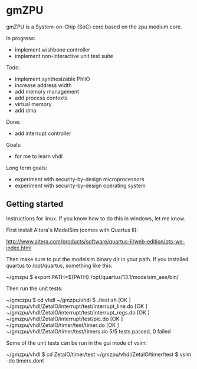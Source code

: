 gmZPU
=====

gmZPU is a System-on-Chip (SoC) core based on the zpu medium core.

In progress:
- implement wishbone controller
- implement non-interactive unit test suite

Todo:
- implement synthesizable PhiIO
- increase address width
- add memory management
- add process contexts
- virtual memory
- add dma

Done:
- add interrupt controller


Goals:
- for me to learn vhdl

Long term goals:
- experiment with security-by-design microprocessors
- experiment with security-by-design operating system

Getting started
---------------

Instructions for linux. If you know how to do this in windows, let me know.

First install Altera's ModelSim (comes with Quartus II):

http://www.altera.com/products/software/quartus-ii/web-edition/qts-we-index.html

Then make sure to put the modelsim binary dir in your path. If you installed
quartus to /opt/quartus, something like this:

~/gmzpu $ export PATH=${PATH}:/opt/quartus/13.1/modelsim_ase/bin/

Then run the unit tests:

~/gmczpu $ cd vhdl
~/gmzpu/vhdl $ ./test.sh
[OK  ] ~/gmzpu/vhdl/ZetaIO/interrupt/test/interrupt_line.do
[OK  ] ~/gmzpu/vhdl/ZetaIO/interrupt/test/interrupt_regs.do
[OK  ] ~/gmzpu/vhdl/ZetaIO/interrupt/test/pic.do
[OK  ] ~/gmzpu/vhdl/ZetaIO/timer/test/timer.do
[OK  ] ~/gmzpu/vhdl/ZetaIO/timer/test/timers.do
5/5 tests passed, 0 failed


Some of the unit tests can be run in the gui mode of vsim:

~/gmzpu/vhdl $ cd ZetaIO/timer/test
~/gmzpu/vhdl/ZetaIO/timer/test $ vsim -do timers.dont



